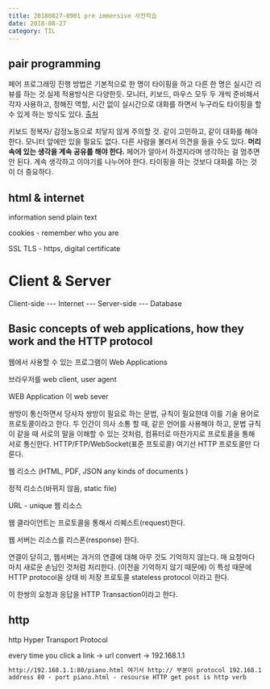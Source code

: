 ```yaml
---
title: 20180827-0901 pre immersive 사전학습
date: 2018-08-27
category: TIL
---
```


## pair programming

페어 프로그래밍 진행 방법은 기본적으로 한 명이 타이핑을 하고 다른 한 명은 실시간 리뷰를 하는 것.실제 적용방식은 다양한듯. 모니터, 키보드, 마우스 모두 두 개씩 준비해서 각자 사용하고, 정해진 역할, 시간 없이 실시간으로 대화를 하면서 누구라도 타이핑을 할 수 있게 하는 방식도 있다. [출처](https://kihoonkim.github.io/2018/01/01/Agile/pair-programming/)

키보드 정복자/ 감정노동으로 치닿지 않게 주의할 것. 같이 고민하고, 같이 대화를 해야 한다. 모니터 앞에만 있을 필요도 없다. 다른 사람을 불러서 의견을 들을 수도 있다. **머리 속에 있는 생각을 계속 공유를 해야 한다.** 페어가 알아서 하겠지라며 생각하는 걸 멈추면 안 된다. 계속 생각하고 이야기를 나누어야 한다. 타이핑을 하는 것보다 대화를 하는 것이 더 중요하다.

## html & internet

information send plain text

cookies - remember who you are

SSL TLS - https, digital certificate

# Client & Server

Client-side --- Internet --- Server-side --- Database

## Basic concepts of web applications, how they work and the HTTP protocol

웹에서 사용할 수 있는 프로그램이 Web Applications

브라우저를 web client, user agent

WEB Application 이 web sever

쌍방이 통신하면서 당사자 쌍방이 필요로 하는 문법, 규칙이 필요한데 이를 기술 용어로 프로토콜이라고 한다. 두 인간이 의사 소통 할 때, 같은 언어를 사용해야 하고, 문법 규칙이 같을 때 서로의 말을 이해할 수 있는 것처럼, 컴퓨터로 마찬가지로 프로토콜을 통해 서로 통신한다. HTTP/FTP/WebSocket(표준 프토로콜) 여기선 HTTP 프로토콜만 다룬다.

웹 리소스 (HTML, PDF, JSON any kinds of documents )

정적 리소스(바뀌지 않음, static file)

URL - unique 웹 리소스

웹 클라이언트는 프로토콜을 통해서 리퀘스트(request)한다.

웹 서버는 리소스를 리스폰(response) 한다.

연결이 닫히고, 웹서버는 과거의 연결에 대해 아무 것도 기억하지 않는다. 매 요청마다 마치 새로운 손님인 것처럼 처리한다. (이전을 기억하지 않기 때문에) 이 특성 때문에 HTTP protocol을 상태 비 저장 프로토콜 stateless protocol 이라고 한다.

이 한쌍의 요청과 응답을 HTTP Transaction이라고 한다.

## http

http Hyper Transport Protocol

every time you click a link -> url convert -> 192.168.1.1

```html
http://192.168.1.1:80/piano.html 여기서 http:// 부분이 protocol 192.168.1.1 - IP
address 80 - port piano.html - resourse HTTP get post is http verb
```
